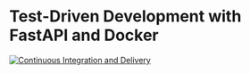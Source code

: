 # Test-Driven Development with FastAPI and Docker

[![Continuous Integration and Delivery](https://github.com/strongbrent/fastapi-tdd-docker/actions/workflows/main.yml/badge.svg)](https://github.com/strongbrent/fastapi-tdd-docker/actions/workflows/main.yml)

